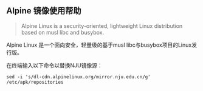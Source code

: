 ## Alpine 镜像使用帮助

> Alpine Linux is a security-oriented, lightweight Linux distribution based on musl libc and busybox.

Alpine Linux 是一个面向安全，轻量级的基于musl libc与busybox项目的Linux发行版。

在终端输入以下命令以替换NJU镜像源：
```
sed -i 's/dl-cdn.alpinelinux.org/mirror.nju.edu.cn/g' /etc/apk/repositories
```
